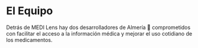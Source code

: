 <script setup>
import { VPTeamMembers } from 'vitepress/theme'

const members = [
  {
    avatar: 'https://avatars.githubusercontent.com/u/9118664',
    name: 'Paul Guillamón',
    title: 'Creator',
    links: [
      { icon: 'github', link: 'https://github.com/Qu4k3' }
    ]
  },
    {
    avatar: 'https://avatars.githubusercontent.com/u/20914374',
    name: 'Jose Sánchez Fuentes',
    title: 'Creator',
    links: [
      { icon: 'github', link: 'https://github.com/crimson3d' },
      { icon: 'twitter', link: 'https://twitter.com/youyuxi' }
    ]
  }
]
</script>

# El Equipo

Detrás de MEDI Lens hay dos desarrolladores de Almería 🍅 comprometidos con facilitar el acceso a la información médica y mejorar el uso cotidiano de los medicamentos.

<VPTeamMembers size="small" :members />